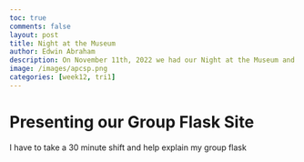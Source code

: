 ```yaml
---
toc: true
comments: false
layout: post
title: Night at the Museum
author: Edwin Abraham
description: On November 11th, 2022 we had our Night at the Museum and this is the blog post about how it went and what I saw
image: /images/apcsp.png
categories: [week12, tri1]
---
```


# Presenting our Group Flask Site
I have to take a 30 minute shift and help explain my group flask